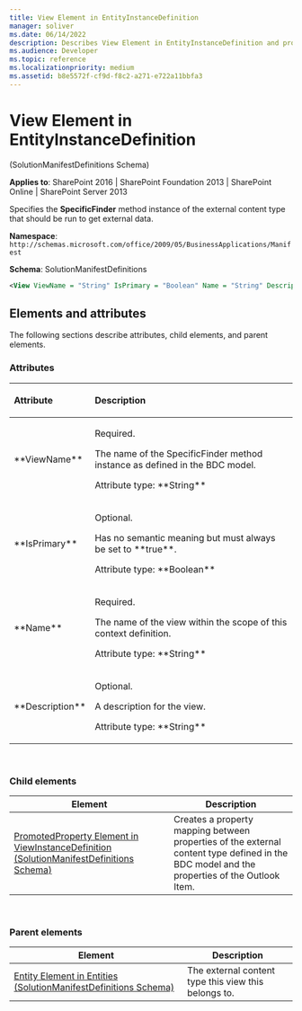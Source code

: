 ```yaml
---
title: View Element in EntityInstanceDefinition
manager: soliver
ms.date: 06/14/2022
description: Describes View Element in EntityInstanceDefinition and provides information on elements and attributes.
ms.audience: Developer
ms.topic: reference
ms.localizationpriority: medium
ms.assetid: b8e5572f-cf9d-f8c2-a271-e722a11bbfa3
---
```


# View Element in EntityInstanceDefinition

(SolutionManifestDefinitions Schema)

**Applies to**: SharePoint 2016 | SharePoint Foundation 2013 | SharePoint Online | SharePoint Server 2013

Specifies the **SpecificFinder** method instance of the external content type that should be run to get external data.

**Namespace**: `http://schemas.microsoft.com/office/2009/05/BusinessApplications/Manifest`

**Schema**: SolutionManifestDefinitions

```XML
<View ViewName = "String" IsPrimary = "Boolean" Name = "String" Description = "String"> </View>
```

## Elements and attributes

The following sections describe attributes, child elements, and parent elements.

### Attributes

<table>
<colgroup>
<col width="20%" />
<col width="80%" />
</colgroup>
<thead>
<tr class="header">
<th align="left"><p>Attribute</p></th>
<th align="left"><p>Description</p></th>
</tr>
</thead>
<tbody>
<tr class="odd">
<td align="left"><p>**ViewName**</p></td>
<td align="left"><p>Required.</p>
<p>The name of the SpecificFinder method instance as defined in the BDC model.</p>
<p>Attribute type: **String**</p></td>
</tr>
<tr class="even">
<td align="left"><p>**IsPrimary**</p></td>
<td align="left"><p>Optional.</p>
<p>Has no semantic meaning but must always be set to **true**.</p>
<p>Attribute type: **Boolean**</p></td>
</tr>
<tr class="odd">
<td align="left"><p>**Name**</p></td>
<td align="left"><p>Required.</p>
<p>The name of the view within the scope of this context definition.</p>
<p>Attribute type: **String**</p></td>
</tr>
<tr class="even">
<td align="left"><p>**Description**</p></td>
<td align="left"><p>Optional.</p>
<p>A description for the view.</p>
<p>Attribute type: **String**</p></td>
</tr>
</tbody>
</table>

<br/>

### Child elements

| Element | Description |
| --- | --- |
| [PromotedProperty Element in ViewInstanceDefinition (SolutionManifestDefinitions Schema)](promotedproperty-element-in-viewinstancedefinition-solutionmanifestdefinitions-s.md) | Creates a property mapping between properties of the external content type defined in the BDC model and the properties of the Outlook Item. |

<br/>

### Parent elements

| Element | Description |
| --- | --- |
| [Entity Element in Entities (SolutionManifestDefinitions Schema)](entity-element-in-entities-solutionmanifestdefinitions-schema.md) | The external content type this view this belongs to. |

<br/>

<br/>
